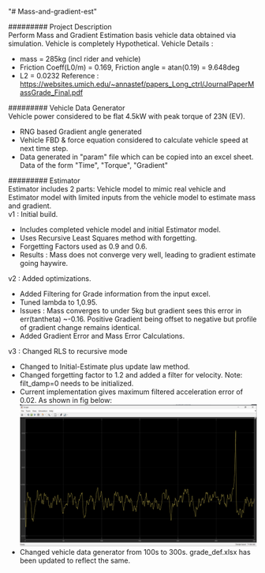 "# Mass-and-gradient-est" <br />

######### Project Description<br />
Perform Mass and Gradient Estimation basis vehicle data obtained via simulation. Vehicle is completely Hypothetical.
Vehicle Details :<br />
- mass = 285kg (incl rider and vehicle)
- Friction Coeff(L0/m) = 0.169, Friction angle = atan(0.19) = 9.648deg
- L2 = 0.0232
Reference : https://websites.umich.edu/~annastef/papers_Long_ctrl/JournalPaperMassGrade_Final.pdf

######### Vehicle Data Generator<br />
Vehicle power considered to be flat 4.5kW with peak torque of 23N (EV).<br />

- RNG based Gradient angle generated
- Vehicle FBD & force equation considered to calculate vehicle speed at next time step.
- Data generated in "param" file which can be copied into an excel sheet. Data of the form "Time", "Torque", "Gradient"


######### Estimator<br />
Estimator includes 2 parts: Vehicle model to mimic real vehicle and Estimator model with limited inputs from the vehicle model to estimate mass and gradient.<br />
v1 : Initial build.<br />
- Includes completed vehicle model and initial Estimator model.
- Uses Recursive Least Squares method with forgetting.
- Forgetting Factors used as 0.9 and 0.6.
- Results : Mass does not converge very well, leading to gradient estimate going haywire.

v2 : Added optimizations. <br />
- Added Filtering for Grade information from the input excel.
- Tuned lambda to 1,0.95.
- Issues : Mass converges to under 5kg but gradient sees this error in err(tantheta) ~-0.16. Positive Gradient being offset to negative but profile of gradient change remains identical.
- Added Gradient Error and Mass Error Calculations.

v3 : Changed RLS to recursive mode <br />
- Changed to Initial-Estimate plus update law method.
- Changed forgetting factor to 1.2 and added a filter for velocity. Note: filt_damp=0 needs to be initialized.
- Current implementation gives maximum filtered acceleration error of 0.02. As shown in fig below:
![Maximum error in filtered acceleration](screenshots/eqn_error.png)
- Changed vehicle data generator from 100s to 300s. grade_def.xlsx has been updated to reflect the same.
